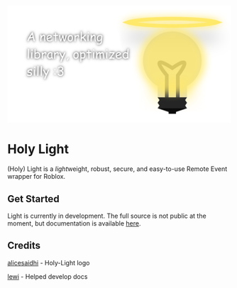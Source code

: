 <div align="center">
  <img src="./docs/assets/images/lightbanner.png" class="center" alt="A Networking Library, optimized silly :3">
</div>

# Holy Light

(Holy) Light is a *light*weight, robust, secure, and easy-to-use Remote Event wrapper for Roblox.

## Get Started

Light is currently in development. The full source is not public at the moment, but documentation is available [here](https://light.ardi.gg/).

## Credits

[alicesaidhi](https://github.com/alicesaidhi/) - Holy-Light logo

[lewi](https://github.com/lewisakura/) - Helped develop docs
